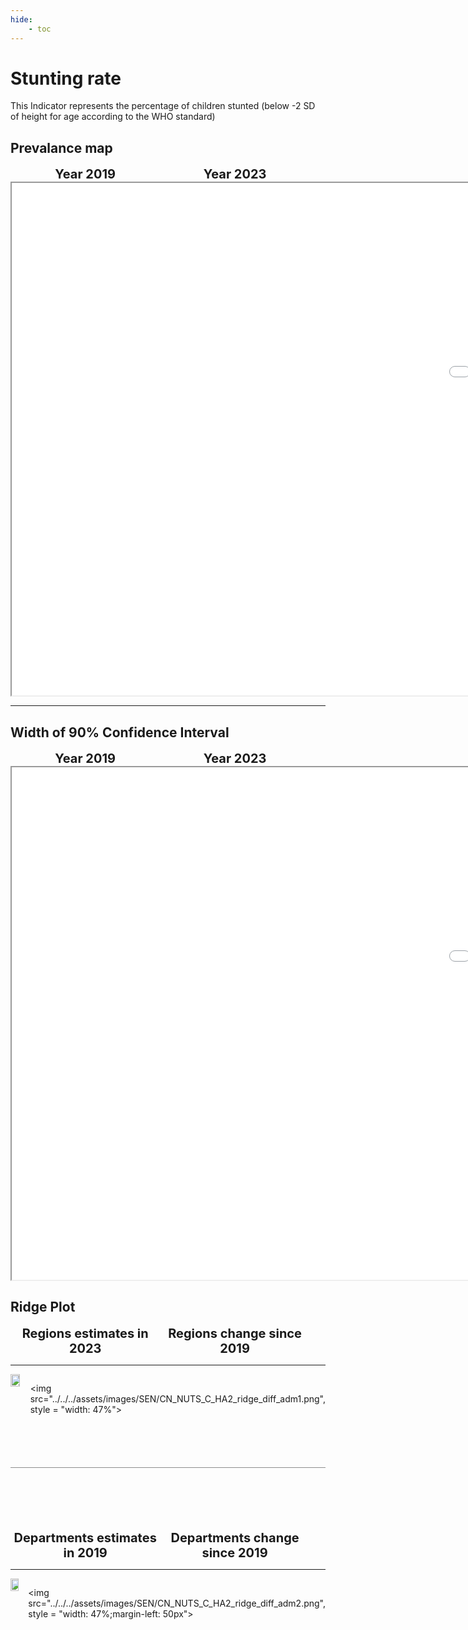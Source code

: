 ```yaml
---
hide:
    - toc
---
```

# Stunting rate

This Indicator represents the percentage of children stunted (below -2 SD of height for age according to the WHO standard)

## Prevalance map

<div style="width: 95%; display:grid; grid-template-columns: repeat(2, 1fr); gap: 0px; text-align:center; font-weight:bold;x">
  <div style="font-size: 20px">Year 2019</div>
  <div style="font-size: 20px">Year 2023</div>
</div>

<iframe src="../../../assets/images/SEN/CN_NUTS_C_HA2_detail.html" style = "width: 2000px; height: 820px"></iframe>

---

## Width of 90% Confidence Interval

<div style="width: 95%; display:grid; grid-template-columns: repeat(2, 1fr); gap: 0px; text-align:center; font-weight:bold;x">
  <div style="font-size: 20px">Year 2019</div>
  <div style="font-size: 20px">Year 2023</div>
</div>

<iframe src="../../../assets/images/SEN/CN_NUTS_C_HA2_detail_ci.html" style = "width: 2000px; height: 820px"></iframe>


## Ridge Plot

<div style="width: 95%; display:grid; grid-template-columns: repeat(2, 1fr); gap: 0px; text-align:center; font-weight:bold;x">
  <div style="font-size: 20px">Regions estimates in 2023</div>
  <div style="font-size: 20px">Regions change since 2019</div>
</div>

---

<div style="display: flex">
<img src="../../../assets/images/SEN/CN_NUTS_C_HA2_ridge_adm1.png", style = "width: 47%">

<img src="../../../assets/images/SEN/CN_NUTS_C_HA2_ridge_diff_adm1.png", style = "width: 47%">

</div>

<hr style="height: 1px; background-color: #8c8c8cff; border: none; margin: 20px 0; margin-bottom: 100px; margin-top: 70px;">


<div style="width: 95%; display:grid; grid-template-columns: repeat(2, 1fr); gap: 0px; text-align:center; font-weight:bold;x">
  <div style="font-size: 20px">Departments estimates in 2019</div>
  <div style="font-size: 20px">Departments change since 2019</div>
</div>

---

<div style="display: flex">
<img src="../../../assets/images/SEN/CN_NUTS_C_HA2_ridge_adm2.png", style = "width: 47%">

<img src="../../../assets/images/SEN/CN_NUTS_C_HA2_ridge_diff_adm2.png", style = "width: 47%;margin-left: 50px">

</div>